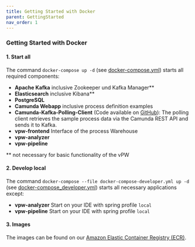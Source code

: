 ```yaml
---
title: Getting Started with Docker
parent: GettingStarted
nav_order: 1
---
```

### Getting Started with Docker

#### 1. Start all

The command `docker-compose up -d` (see [docker-compose.yml](docker-compose.yml)) starts all required components: 
* **Apache Kafka** inclusive Zookeeper und Kafka Manager**
* **Elasticsearch** inclusive Kibana**
* **PostgreSQL**
* **Camunda Webapp** inclusive process definition examples
* **Camunda-Kafka-Polling-Client** (Code available on [GitHub](https://github.com/viadee/camunda-kafka-polling-client)):
  The polling client retrieves the sample process data via the Camunda REST API and sends it to Kafka.
* **vpw-frontend** 
  Interface of the process Warehouse
* **vpw-analyzer**
* **vpw-pipeline**

** not necessary for basic functionality of the vPW

#### 2. Develop local
The command `docker-compose --file docker-compose-developer.yml up -d` (see [docker-compose_developer.yml](docker-compose_developer.yml)) starts all necessary applications except:
* **vpw-analyzer** Start on your IDE with spring profile `local`
* **vpw-pipeline** Start on your IDE with spring profile `local`

#### 3. Images 
The images can be found on our [Amazon Elastic Container Registry (ECR)](https://gallery.ecr.aws/viadee/).
